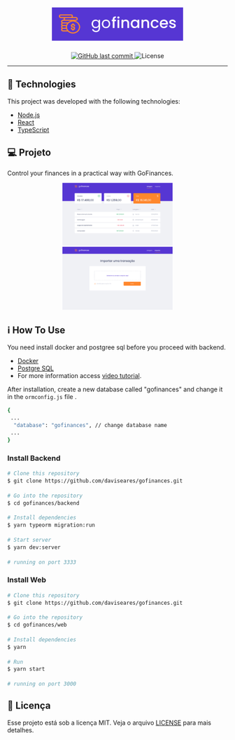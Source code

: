 <h1 align="center">
    <img alt="goFinaces" title="#goFinances" src="assets/logo.svg" width="300px" />   
</h1>

<p align="center">	
 <a href="https://github.com/daviseares/nlw-01/commits/master">
    <img alt="GitHub last commit" src="https://img.shields.io/github/last-commit/daviseares/gofinances">
  </a>

   <img alt="License" src="https://img.shields.io/static/v1?label=license&message=MIT&color=7159c1&labelColor=000000">
</p>

 
<hr>


## 🚀 Technologies

This project was developed with the following technologies:

- [Node.js](https://nodejs.org/en/)
- [React](https://reactjs.org)
- [TypeScript](https://www.typescriptlang.org/)

## 💻 Projeto

Control your finances in a practical way with GoFinances.
<p align="center">
 <img alt="goFinaces" width="50%" title="#goFinances" src="assets/inicio.png"  />
 <img alt="goFinaces" width="50%" title="#goFinances" src="assets/importar.png"  />
</p>

## :information_source: How To Use

You need install docker and postgree sql before you proceed with backend.
- [Docker](https://www.docker.com/)
- [Postgre SQL](https://hub.docker.com/_/postgres) 
- For more information access [video tutorial](https://www.youtube.com/watch?v=aHbE3pTyG-Q).

After installation, create a new database called "gofinances" and change it in the `ormconfig.js` file .
```bash 
{
 ...
  "database": "gofinances", // change database name
 ...
}

```

### Install Backend 

```bash
# Clone this repository
$ git clone https://github.com/daviseares/gofinances.git

# Go into the repository
$ cd gofinances/backend

# Install dependencies
$ yarn typeorm migration:run

# Start server
$ yarn dev:server

# running on port 3333
```

### Install Web

```bash
# Clone this repository
$ git clone https://github.com/daviseares/gofinances.git

# Go into the repository
$ cd gofinances/web

# Install dependencies
$ yarn

# Run
$ yarn start

# running on port 3000
```


## :memo: Licença

Esse projeto está sob a licença MIT. Veja o arquivo [LICENSE](LICENSE.md) para mais detalhes.
